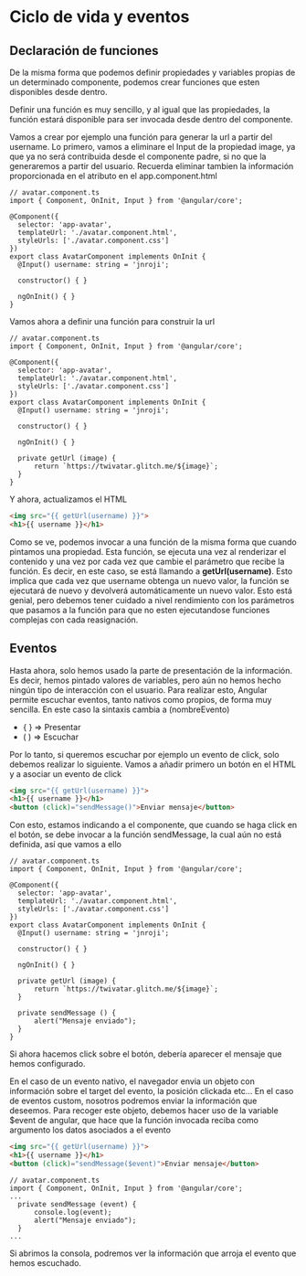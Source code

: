# Ciclo de vida y eventos

## Declaración de funciones

De la misma forma que podemos definir propiedades y variables propias de un determinado componente, podemos crear funciones que esten disponibles desde dentro.

Definir una función es muy sencillo, y al igual que las propiedades, la función estará disponible para ser invocada desde dentro del componente.

Vamos a crear por ejemplo una función para generar la url a partir del username. Lo primero, vamos a eliminare el Input de la propiedad image, ya que ya no será contribuida desde el componente padre, si no que la generaremos a partir del usuario. Recuerda eliminar tambien la información proporcionada en el atributo en el app.component.html

```TS
// avatar.component.ts
import { Component, OnInit, Input } from '@angular/core';

@Component({
  selector: 'app-avatar',
  templateUrl: './avatar.component.html',
  styleUrls: ['./avatar.component.css']
})
export class AvatarComponent implements OnInit {
  @Input() username: string = 'jnroji';

  constructor() { }

  ngOnInit() { }
}
``` 

Vamos ahora a definir una función para construir la url

```TS 
// avatar.component.ts
import { Component, OnInit, Input } from '@angular/core';

@Component({
  selector: 'app-avatar',
  templateUrl: './avatar.component.html',
  styleUrls: ['./avatar.component.css']
})
export class AvatarComponent implements OnInit {
  @Input() username: string = 'jnroji';

  constructor() { }

  ngOnInit() { }

  private getUrl (image) {
      return `https://twivatar.glitch.me/${image}`;
  }
}
``` 

Y ahora, actualizamos el HTML

```HTML
<img src="{{ getUrl(username) }}">
<h1>{{ username }}</h1>
```

Como se ve, podemos invocar a una función de la misma forma que cuando pintamos una propiedad. Esta función, se ejecuta una vez al renderizar el contenido y una vez por cada vez que cambie el parámetro que recibe la función. Es decir, en este caso, se está llamando a **getUrl(username)**. Esto implica que cada vez que username obtenga un nuevo valor, la función se ejecutará de nuevo y devolverá automáticamente un nuevo valor. Esto está genial, pero debemos tener cuidado a nivel rendimiento con los parámetros que pasamos a la función para que no esten ejecutandose funciones complejas con cada reasignación.

## Eventos

Hasta ahora, solo hemos usado la parte de presentación de la información. Es decir, hemos pintado valores de variables, pero aún no hemos hecho ningún tipo de interacción con el usuario. Para realizar esto, Angular permite escuchar eventos, tanto nativos como propios, de forma muy sencilla. En este caso la sintaxis cambia a (nombreEvento)
* { } => Presentar
* ( ) => Escuchar

Por lo tanto, si queremos escuchar por ejemplo un evento de click, solo debemos realizar lo siguiente. Vamos a añadir primero un botón en el HTML y a asociar un evento de click

```HTML
<img src="{{ getUrl(username) }}">
<h1>{{ username }}</h1>
<button (click)="sendMessage()">Enviar mensaje</button>
```

Con esto, estamos indicando a el componente, que cuando se haga click en el botón, se debe invocar a la función sendMessage, la cual aún no está definida, así que vamos a ello


```TS 
// avatar.component.ts
import { Component, OnInit, Input } from '@angular/core';

@Component({
  selector: 'app-avatar',
  templateUrl: './avatar.component.html',
  styleUrls: ['./avatar.component.css']
})
export class AvatarComponent implements OnInit {
  @Input() username: string = 'jnroji';

  constructor() { }

  ngOnInit() { }

  private getUrl (image) {
      return `https://twivatar.glitch.me/${image}`;
  }

  private sendMessage () {
      alert("Mensaje enviado");
  }
}
``` 

Si ahora hacemos click sobre el botón, debería aparecer el mensaje que hemos configurado.

En el caso de un evento nativo, el navegador envia un objeto con información sobre el target del evento, la posición clickada etc... En el caso de eventos custom, nosotros podremos enviar la información que deseemos. Para recoger este objeto, debemos hacer uso de la variable $event de angular, que hace que la función invocada reciba como argumento los datos asociados a el evento

```HTML
<img src="{{ getUrl(username) }}">
<h1>{{ username }}</h1>
<button (click)="sendMessage($event)">Enviar mensaje</button>
```

```TS 
// avatar.component.ts
import { Component, OnInit, Input } from '@angular/core';
...
  private sendMessage (event) {
      console.log(event);
      alert("Mensaje enviado");
  }
...
``` 

Si abrimos la consola, podremos ver la información que arroja el evento que hemos escuchado.